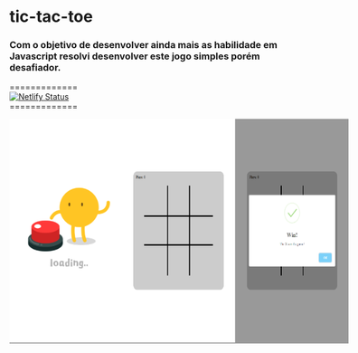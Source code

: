 # tic-tac-toe

### Com o objetivo de desenvolver ainda mais as habilidade em Javascript resolvi desenvolver este jogo simples porém desafiador.

=============<br>
[![Netlify Status](https://api.netlify.com/api/v1/badges/55af51cf-7db5-4776-bce2-01ce265848ed/deploy-status)](https://tictactoe-tayouza.netlify.app)
<br>=============

<div style="display: flex;">
  <img src="titato1.png" title="first-img" width="200px">
  <img src="titato2.png" title="second-img" width="200px">
  <img src="titato3.png" title="thrird-img" width="200px">
</div>
